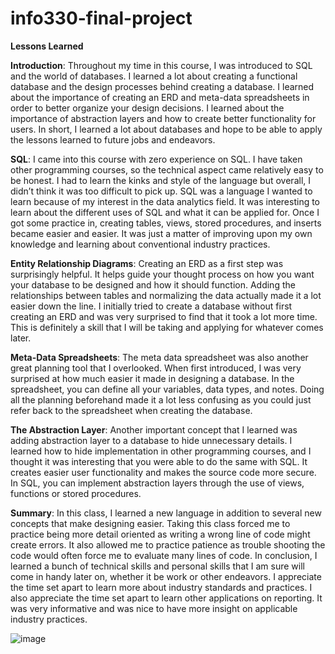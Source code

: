 # info330-final-project

**Lessons Learned**

**Introduction**:
Throughout my time in this course, I was introduced to SQL and the world of databases. I learned a lot about creating a functional database and the design processes behind creating a database. I learned about the importance of creating an ERD and meta-data spreadsheets in order to better organize your design decisions. I learned about the importance of abstraction layers and how to create better functionality for users. In short, I learned a lot about databases and hope to be able to apply the lessons learned to future jobs and endeavors. 

**SQL**:
I came into this course with zero experience on SQL. I have taken other programming courses, so the technical aspect came relatively easy to be honest. I had to learn the kinks and style of the language but overall, I didn’t think it was too difficult to pick up. SQL was a language I wanted to learn because of my interest in the data analytics field. It was interesting to learn about the different uses of SQL and what it can be applied for. Once I got some practice in, creating tables, views, stored procedures, and inserts became easier and easier. It was just a matter of improving upon my own knowledge and learning about conventional industry practices.

**Entity Relationship Diagrams**:
Creating an ERD as a first step was surprisingly helpful. It helps guide your thought process on how you want your database to be designed and how it should function. Adding the relationships between tables and normalizing the data actually made it a lot easier down the line. I initially tried to create a database without first creating an ERD and was very surprised to find that it took a lot more time. This is definitely a skill that I will be taking and applying for whatever comes later. 

**Meta-Data Spreadsheets**:
The meta data spreadsheet was also another great planning tool that I overlooked. When first introduced, I was very surprised at how much easier it made in designing a database. In the spreadsheet, you can define all your variables, data types, and notes. Doing all the planning beforehand made it a lot less confusing as you could just refer back to the spreadsheet when creating the database. 

**The Abstraction Layer**:
Another important concept that I learned was adding abstraction layer to a database to hide unnecessary details. I learned how to hide implementation in other programming courses, and I thought it was interesting that you were able to do the same with SQL. It creates easier user functionality and makes the source code more secure. In SQL, you can implement abstraction layers through the use of views, functions or stored procedures.

**Summary**:
In this class, I learned a new language in addition to several new concepts that make designing easier. Taking this class forced me to practice being more detail oriented as writing a wrong line of code might create errors. It also allowed me to practice patience as trouble shooting the code would often force me to evaluate many lines of code. In conclusion, I learned a bunch of technical skills and personal skills that I am sure will come in handy later on, whether it be work or other endeavors. I appreciate the time set apart to learn more about industry standards and practices. I also appreciate the time set apart to learn other applications on reporting. It was very informative and was nice to have more insight on applicable industry practices.

![image](https://user-images.githubusercontent.com/46512124/159232071-72ae48bf-7df1-4ae5-8706-8c2f92cfefe7.png)

